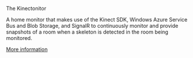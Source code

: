 The Kinectonitor 

A home monitor that makes use of the Kinect SDK, Windows Azure Service Bus and Blob Storage, and SignalR to continuously monitor and provide snapshots of a room when a skeleton is detected in the room being monitored.

[More information](http://bradygaster.com/the-kinectonitor)